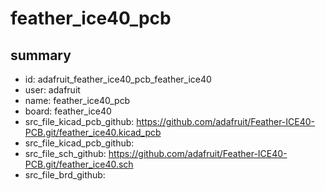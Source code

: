 # feather_ice40_pcb
 
## summary 
* id: adafruit_feather_ice40_pcb_feather_ice40
* user: adafruit
* name: feather_ice40_pcb
* board: feather_ice40
* src_file_kicad_pcb_github: https://github.com/adafruit/Feather-ICE40-PCB.git/feather_ice40.kicad_pcb
* src_file_kicad_pcb_github: 
* src_file_sch_github: https://github.com/adafruit/Feather-ICE40-PCB.git/feather_ice40.sch
* src_file_brd_github: 



